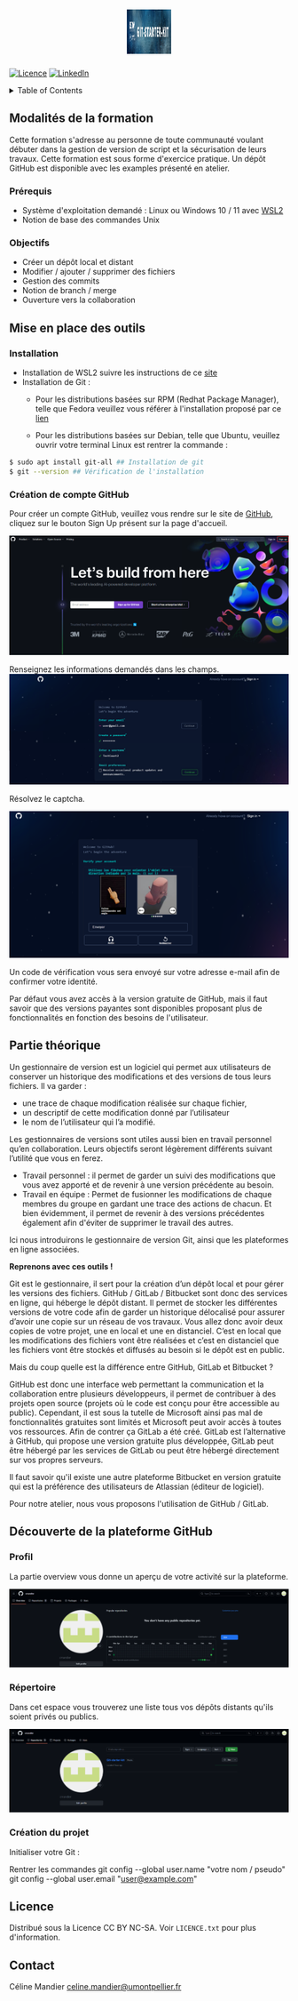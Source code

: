# <div align="center"> <img src="images/header.png" alt="Logo" width="80" height="80"> </a>

<!-- BADGES -->
[![Licence][license-shield]][license-url]
[![LinkedIn][linkedin-shield]][linkedin-url]

<!-- TABLE DES MATIERES -->
<details>
  <summary>Table of Contents</summary>
  <ol>
    <li>
      <a href="#modalités-de-la-formation">Modalités de la formation</a>
      <ul>
        <li><a href="#prérequis">Prérequis</a></li>
        <li><a href="#objectifs">Objectifs</a></li>
      </ul>
    </li>
    <li>
      <a href="#mise-en-place-des-outils">Mise en place des outils</a>
      <ul>
        <li><a href="#installation">Installation</a></li>
        <li><a href="#création-de-compte-github">Création de compte GitHub</a></li>
      </ul>
    </li>
    <li><a href="#partie-théorique">Partie théorique</a></li>
    <li>
      <a href="#découverte-de-la-plateforme-github">Découverte de la plateforme GitHub</a>
      <ul>
        <li><a href="#profil">Profil</a></li>
        <li><a href="#répertoire">Répertoire</a></li>
      </ul>
    </li>
    <li><a href="#licence">Licence</a></li>
    <li><a href="#contact">Contact</a></li>
  </ol>
</details>

## Modalités de la formation

Cette formation s'adresse au personne de toute communauté voulant débuter dans la gestion de version de script et la sécurisation de leurs travaux. Cette formation est sous forme d'exercice pratique. Un dépôt GitHub est disponible avec les examples présenté en atelier.

### Prérequis

- Système d'exploitation demandé : Linux ou Windows 10 / 11 avec [WSL2](https://learn.microsoft.com/fr-fr/windows/wsl/about) 
- Notion de base des commandes Unix

### Objectifs 

- Créer un dépôt local et distant 
- Modifier / ajouter / supprimer des fichiers
- Gestion des commits
- Notion de branch / merge
- Ouverture vers la collaboration

## Mise en place des outils

### Installation
- Installation de WSL2 suivre les instructions de ce [site](https://learn.microsoft.com/fr-fr/windows/wsl/install) 
- Installation de Git :
    + Pour les distributions basées sur RPM (Redhat Package Manager), telle que Fedora veuillez vous référer à l'installation proposé par ce [lien](https://git-scm.com/book/fr/v2/D%C3%A9marrage-rapide-Installation-de-Git)

    + Pour les distributions basées sur Debian, telle que Ubuntu, veuillez ouvrir votre terminal Linux est rentrer la commande :
```bash
$ sudo apt install git-all ## Installation de git
$ git --version ## Vérification de l'installation
```

### Création de compte GitHub

Pour créer un compte GitHub, veuillez vous rendre sur le site de [GitHub](https://github.com/), cliquez sur le bouton Sign Up présent sur la page d'accueil.

![Accueil](images/pres_github.png)

Renseignez les informations demandés dans les champs.
![Sign Up](images/sign_up.png)

Résolvez le captcha.

![Captcha](images/captcha.png)

Un code de vérification vous sera envoyé sur votre adresse e-mail afin de confirmer votre identité.

Par défaut vous avez accès à la version gratuite de GitHub, mais il faut savoir que des versions payantes sont disponibles proposant plus de fonctionnalités en fonction des besoins de l'utilisateur. 


## Partie théorique

Un gestionnaire de version est un logiciel qui permet aux utilisateurs de conserver un historique des modifications et des versions de tous leurs fichiers. 
Il va garder :
-	une trace de chaque modification réalisée sur chaque fichier, 
-	un descriptif de cette modification donné par l’utilisateur
-	le nom de l’utilisateur qui l’a modifié.

Les gestionnaires de versions sont utiles aussi bien en travail personnel qu’en collaboration. Leurs objectifs seront légèrement différents suivant l’utilité que vous en ferez.

-	Travail personnel : il permet de garder un suivi des modifications que vous avez apporté et de revenir à une version précédente au besoin.
-	Travail en équipe : Permet de fusionner les modifications de chaque membres du groupe en gardant une trace des actions de chacun. Et bien évidemment, il permet de revenir à des versions précédentes également afin d'éviter de supprimer le travail des autres.

Ici nous introduirons le gestionnaire de version Git, ainsi que les plateformes en ligne associées.

**Reprenons avec ces outils !**

Git est le gestionnaire, il sert pour la création d’un dépôt local et pour gérer les versions des fichiers. GitHub / GitLab /  Bitbucket sont donc des services en ligne, qui héberge le dépôt distant. Il permet de stocker les différentes versions de votre code afin de garder un historique délocalisé pour assurer d’avoir une copie sur un réseau de vos travaux. 
Vous allez donc avoir deux copies de votre projet, une en local et une en distanciel. C’est en local que les modifications des fichiers vont être réalisées et c’est en distanciel que les fichiers vont être stockés et diffusés au besoin si le dépôt est en public. 

Mais du coup quelle est la différence entre GitHub, GitLab et Bitbucket ?

GitHub est donc une interface web permettant la communication et la collaboration entre plusieurs développeurs, il permet de contribuer à des projets open source (projets où le code est conçu pour être accessible au public). Cependant, il est sous la tutelle de Microsoft ainsi pas mal de fonctionnalités gratuites sont limités et Microsoft peut avoir accès à toutes vos ressources. Afin de contrer ça GitLab a été créé.
GitLab est l’alternative à GitHub, qui propose une version gratuite plus développée, GitLab peut être hébergé par les services de GitLab ou peut être hébergé directement sur vos propres serveurs.

Il faut savoir qu'il existe une autre plateforme Bitbucket en version gratuite qui est la préférence des utilisateurs de Atlassian (éditeur de logiciel). 

Pour notre atelier, nous vous proposons l'utilisation de GitHub / GitLab.



## Découverte de la plateforme GitHub

### Profil

La partie overview vous donne un aperçu de votre activité sur la plateforme.

![Overview](images/overview_github.png)

### Répertoire

Dans cet espace vous trouverez une liste tous vos dépôts distants qu'ils soient privés ou publics.

![Repositories](images/repositories_github.png)

### Création du projet

Initialiser votre Git :

Rentrer les commandes 
git config --global user.name "votre nom / pseudo"
git config --global user.email "user@example.com"

## Licence
Distribué sous la Licence CC BY NC-SA. Voir `LICENCE.txt` pour plus d'information.

## Contact

Céline Mandier celine.mandier@umontpellier.fr

<!-- LIENS MARKDOWN -->
[license-shield]:https://img.shields.io/badge/CC%20BY%20NC%20SA-Licence?style=for-the-badge&label=LICENCE&link=https%3A%2F%2Fgithub.com%2Fcmandier%2FGit-starter-kit%2Fblob%2Fmain%2FLICENCE.txt
[license-url]: https://github.com/cmandier/Git-starter-kit/blob/main/LICENCE.txt
[linkedin-shield]: https://img.shields.io/badge/Linkedin-ISDM?style=for-the-badge&color=%230e76a8&link=https%3A%2F%2Ffr.linkedin.com%2Fcompany%2Finstitut-de-science-des-donn%25C3%25A9es-montpellier%3Ftrk%3Dpublic_post_feed-actor-name
[linkedin-url]: https://fr.linkedin.com/company/institut-de-science-des-donn%C3%A9es-montpellier?trk=public_post_feed-actor-name

